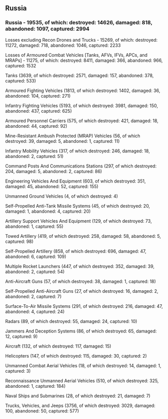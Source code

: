 
 
 ## Russia
 
 ### Russia - 19535, of which: destroyed: 14626, damaged: 818, abandoned: 1097, captured: 2994

 Losses excluding Recon Drones and Trucks - 15269, of which: destroyed: 11272, damaged: 718, abandoned: 1046, captured: 2233

 Losses of Armoured Combat Vehicles [Tanks, AFVs, IFVs, APCs, and MRAPs] - 11275, of which: destroyed: 8411, damaged: 366, abandoned: 966, captured: 1532

 

 

 Tanks (3639, of which destroyed: 2571, damaged: 157, abandoned: 378, captured: 533)

 Armoured Fighting Vehicles (1813, of which destroyed: 1402, damaged: 36, abandoned: 104, captured: 271)

 Infantry Fighting Vehicles (5193, of which destroyed: 3981, damaged: 150, abandoned: 437, captured: 625)

 Armoured Personnel Carriers (575, of which destroyed: 421, damaged: 18, abandoned: 44, captured: 92)

 Mine-Resistant Ambush Protected (MRAP) Vehicles (56, of which destroyed: 39, damaged: 5, abandoned: 1, captured: 11)

 Infantry Mobility Vehicles (317, of which destroyed: 246, damaged: 18, abandoned: 2, captured: 51)

 Command Posts And Communications Stations (297, of which destroyed: 204, damaged: 5, abandoned: 2, captured: 86)

 Engineering Vehicles And Equipment (603, of which destroyed: 351, damaged: 45, abandoned: 52, captured: 155)

 Unmanned Ground Vehicles (4, of which destroyed: 4)

 Self-Propelled Anti-Tank Missile Systems (45, of which destroyed: 20, damaged: 1, abandoned: 4, captured: 20)

 Artillery Support Vehicles And Equipment (129, of which destroyed: 73, abandoned: 1, captured: 55)

 Towed Artillery (419, of which destroyed: 258, damaged: 58, abandoned: 5, captured: 98)

 Self-Propelled Artillery (858, of which destroyed: 696, damaged: 47, abandoned: 6, captured: 109)

 Multiple Rocket Launchers (447, of which destroyed: 352, damaged: 39, abandoned: 2, captured: 54)

 Anti-Aircraft Guns (57, of which destroyed: 38, damaged: 1, captured: 18)

 Self-Propelled Anti-Aircraft Guns (27, of which destroyed: 16, damaged: 2, abandoned: 2, captured: 7)

 Surface-To-Air Missile Systems (291, of which destroyed: 216, damaged: 47, abandoned: 4, captured: 24)

 Radars (89, of which destroyed: 55, damaged: 24, captured: 10)

 Jammers And Deception Systems (86, of which destroyed: 65, damaged: 12, captured: 9)

 Aircraft (132, of which destroyed: 117, damaged: 15)

 Helicopters (147, of which destroyed: 115, damaged: 30, captured: 2)

 Unmanned Combat Aerial Vehicles (18, of which destroyed: 14, damaged: 1, captured: 3)

 Reconnaissance Unmanned Aerial Vehicles (510, of which destroyed: 325, abandoned: 1, captured: 184)

 Naval Ships and Submarines (28, of which destroyed: 21, damaged: 7)

 Trucks, Vehicles, and Jeeps (3756, of which destroyed: 3029, damaged: 100, abandoned: 50, captured: 577)

